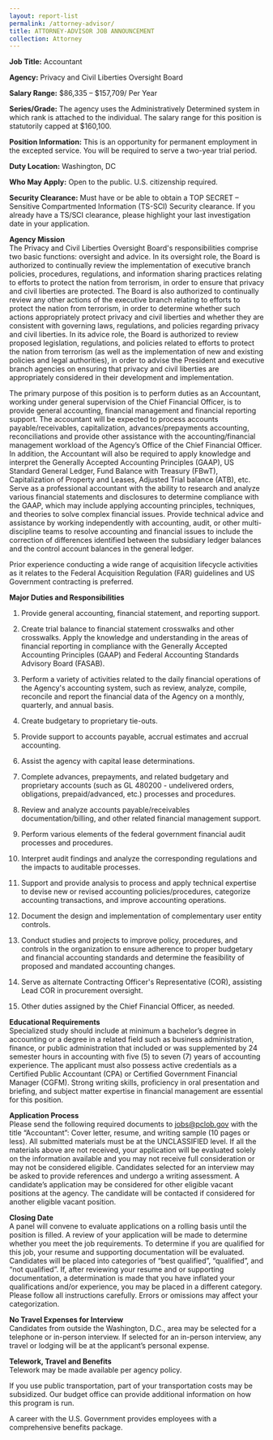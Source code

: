 ```yaml
---
layout: report-list
permalink: /attorney-advisor/
title: ATTORNEY-ADVISOR JOB ANNOUNCEMENT 
collection: Attorney
---
```


**Job Title:** Accountant

**Agency:** Privacy and Civil Liberties Oversight Board

**Salary Range:** $86,335 – $157,709/ Per Year

**Series/Grade:** The agency uses the Administratively Determined system in which rank is attached to the individual. The salary range for this position is statutorily capped at $160,100.      

**Position Information:** This is an opportunity for permanent employment in the excepted service. You will be required to serve a two-year trial period. 

**Duty Location:** Washington, DC  

**Who May Apply:** Open to the public. U.S. citizenship required.  

**Security Clearance:** Must have or be able to obtain a TOP SECRET – Sensitive Compartmented Information (TS-SCI) Security clearance.  If you already have a TS/SCI clearance, please highlight your last investigation date in your application. 

**Agency Mission**  
The Privacy and Civil Liberties Oversight Board's responsibilities comprise two basic functions: oversight and advice. In its oversight role, the Board is authorized to continually review the implementation of executive branch policies, procedures, regulations, and information sharing practices relating to efforts to protect the nation from terrorism, in order to ensure that privacy and civil liberties are protected. The Board is also authorized to continually review any other actions of the executive branch relating to efforts to protect the nation from terrorism, in order to determine whether such actions appropriately protect privacy and civil liberties and whether they are consistent with governing laws, regulations, and policies regarding privacy and civil liberties. In its advice role, the Board is authorized to review proposed legislation, regulations, and policies related to efforts to protect the nation from terrorism (as well as the implementation of new and existing policies and legal authorities), in order to advise the President and executive branch agencies on ensuring that privacy and civil liberties are appropriately considered in their development and implementation.

The primary purpose of this position is to perform duties as an Accountant, working under general supervision of the Chief Financial Officer, is to provide general accounting, financial management and financial reporting support. The accountant will be expected to process accounts payable/receivables, capitalization, advances/prepayments accounting, reconciliations and provide other assistance with the accounting/financial management workload of the Agency’s Office of the Chief Financial Officer. In addition, the Accountant will also be required to apply knowledge and interpret the Generally Accepted Accounting Principles (GAAP), US Standard General Ledger, Fund Balance with Treasury (FBwT), Capitalization of Property and Leases, Adjusted Trial balance (ATB), etc. Serve as a professional accountant with the ability to research and analyze various financial statements and disclosures to determine compliance with the GAAP, which may include applying accounting principles, techniques, and theories to solve complex financial issues. Provide technical advice and assistance by working independently with accounting, audit, or other multi-discipline teams to resolve accounting and financial issues to include the correction of differences identified between the subsidiary ledger balances and the control account balances in the general ledger.

Prior experience conducting a wide range of acquisition lifecycle activities as it relates to the Federal Acquisition Regulation (FAR) guidelines and US Government contracting is preferred.
 
**Major Duties and Responsibilities**   
1.	Provide general accounting, financial statement, and reporting support.  

2.	Create trial balance to financial statement crosswalks and other crosswalks. Apply the knowledge and understanding in the areas of financial reporting in compliance with the Generally Accepted Accounting Principles (GAAP) and Federal Accounting Standards Advisory Board (FASAB).  

3.	Perform a variety of activities related to the daily financial operations of the Agency's accounting system, such as review, analyze, compile, reconcile and report the financial data of the Agency on a monthly, quarterly, and annual basis.  

4.	Create budgetary to proprietary tie-outs.  

5.	Provide support to accounts payable, accrual estimates and accrual accounting.  

6.	Assist the agency with capital lease determinations.  

7.	Complete advances, prepayments, and related budgetary and proprietary accounts (such as GL 480200 - undelivered orders, obligations, prepaid/advanced, etc.) processes and procedures.  

8.	Review and analyze accounts payable/receivables documentation/billing, and other related financial management support.  

9.	Perform various elements of the federal government financial audit processes and procedures.  

10.	Interpret audit findings and analyze the corresponding regulations and the impacts to auditable processes.  

11.	Support and provide analysis to process and apply technical expertise to devise new or revised accounting policies/procedures, categorize accounting transactions, and improve accounting operations.  

12.	Document the design and implementation of complementary user entity controls.  

13.	Conduct studies and projects to improve policy, procedures, and controls in the organization to ensure adherence to proper budgetary and financial accounting standards and determine the feasibility of proposed and mandated accounting changes.  

14.	Serve as alternate Contracting Officer's Representative (COR), assisting Lead COR in procurement oversight.  

15.	Other duties assigned by the Chief Financial Officer, as needed.  

**Educational Requirements**  
Specialized study should include at minimum a bachelor’s degree in accounting or a degree in a related field such as business administration, finance, or public administration that included or was supplemented by 24 semester hours in accounting with five (5) to seven (7) years of accounting experience. The applicant must also possess active credentials as a Certified Public Accountant (CPA) or Certified Government Financial Manager (CGFM). Strong writing skills, proficiency in oral presentation and briefing, and subject matter expertise in financial management are essential for this position. 

**Application Process**  
Please send the following required documents to jobs@pclob.gov with the title “Accountant”:
Cover letter, resume, and writing sample (10 pages or less). All submitted materials must be at the UNCLASSIFIED level.
If all the materials above are not received, your application will be evaluated solely on the information available and you may not receive full consideration or may not be considered eligible.
Candidates selected for an interview may be asked to provide references and undergo a writing assessment.
A candidate’s application may be considered for other eligible vacant positions at the agency. The candidate will be contacted if considered for another eligible vacant position.

**Closing Date**  
A panel will convene to evaluate applications on a rolling basis until the position is filled. A review of your application will be made to determine whether you meet the job requirements. To determine if you are qualified for this job, your resume and supporting documentation will be evaluated. Candidates will be placed into categories of “best qualified”, “qualified”, and “not qualified”. If, after reviewing your resume and or supporting documentation, a determination is made that you have inflated your qualifications and/or experience, you may be placed in a different category. Please follow all instructions carefully. Errors or omissions may affect your categorization.  

**No Travel Expenses for Interview**   
Candidates from outside the Washington, D.C., area may be selected for a telephone or in-person interview. If selected for an in-person interview, any travel or lodging will be at the applicant’s personal expense.  

**Telework, Travel and Benefits**   
Telework may be made available per agency policy.  

If you use public transportation, part of your transportation costs may be subsidized. Our budget office can provide additional information on how this program is run.

A career with the U.S. Government provides employees with a comprehensive benefits package. 
